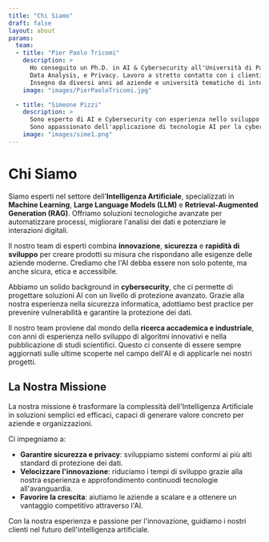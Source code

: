 ```yaml
---
title: "Chi Siamo"
draft: false
layout: about
params:
  team:
  - title: "Pier Paolo Tricomi"
    description: > 
      Ho conseguito un Ph.D. in AI & Cybersecurity all'Università di Padova, con esperienza di ricerca in Machine and Deep Learning, 
      Data Analysis, e Privacy. Lavoro a stretto contatto con i clienti, traducendo esigenze di business in soluzioni innovative basate sull’AI.
      Insegno da diversi anni ad aziende e università tematiche di intelligenza artificiale e Cybersecurity.
    image: "images/PierPaoloTricomi.jpg"

  - title: "Simeone Pizzi"
    description: > 
      Sono esperto di AI e Cybersecurity con esperienza nello sviluppo di soluzioni di sicurezza basate su LLM e infrastruttura cloud.
      Sono appassionato dell'applicazione di tecnologie AI per la cybersecurity e l'automazione.
    image: "images/sime1.png"
---
```


# Chi Siamo

Siamo esperti nel settore dell'**Intelligenza Artificiale**, specializzati in **Machine Learning**, **Large Language Models (LLM)** e **Retrieval-Augmented Generation (RAG)**. Offriamo soluzioni tecnologiche avanzate per automatizzare processi, migliorare l'analisi dei dati e potenziare le interazioni digitali.

Il nostro team di esperti combina **innovazione**, **sicurezza** e **rapidità di sviluppo** per creare prodotti su misura che rispondano alle esigenze delle aziende moderne. Crediamo che l'AI debba essere non solo potente, ma anche sicura, etica e accessibile.

Abbiamo un solido background in **cybersecurity**, che ci permette di progettare soluzioni AI con un livello di protezione avanzato. Grazie alla nostra esperienza nella sicurezza informatica, adottiamo best practice per prevenire vulnerabilità e garantire la protezione dei dati.

Il nostro team proviene dal mondo della **ricerca accademica e industriale**, con anni di esperienza nello sviluppo di algoritmi innovativi e nella pubblicazione di studi scientifici. Questo ci consente di essere sempre aggiornati sulle ultime scoperte nel campo dell'AI e di applicarle nei nostri progetti.



## La Nostra Missione

La nostra missione è trasformare la complessità dell'Intelligenza Artificiale in soluzioni semplici ed efficaci, capaci di generare valore concreto per aziende e organizzazioni.

Ci impegniamo a:

- **Garantire sicurezza e privacy**: sviluppiamo sistemi conformi ai più alti standard di protezione dei dati.
- **Velocizzare l'innovazione**: riduciamo i tempi di sviluppo grazie alla nostra esperienza e approfondimento continuodi tecnologie all'avanguardia.
- **Favorire la crescita**: aiutiamo le aziende a scalare e a ottenere un vantaggio competitivo attraverso l'AI.

Con la nostra esperienza e passione per l'innovazione, guidiamo i nostri clienti nel futuro dell'intelligenza artificiale.
